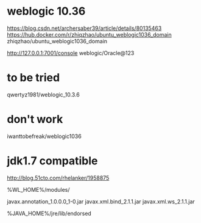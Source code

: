 # weblogic 10.36
https://blog.csdn.net/archersaber39/article/details/80135463
https://hub.docker.com/r/zhiqzhao/ubuntu_weblogic1036_domain
zhiqzhao/ubuntu_weblogic1036_domain

http://127.0.0.1:7001/console
weblogic/Oracle@123

# to be tried
qwertyz1981/weblogic_10.3.6

# don't work
iwanttobefreak/weblogic1036

# jdk1.7 compatible
http://blog.51cto.com/rhelanker/1958875

%WL_HOME%/modules/

javax.annotation_1.0.0.0_1-0.jar
javax.xml.bind_2.1.1.jar
javax.xml.ws_2.1.1.jar

%JAVA_HOME%/jre/lib/endorsed
